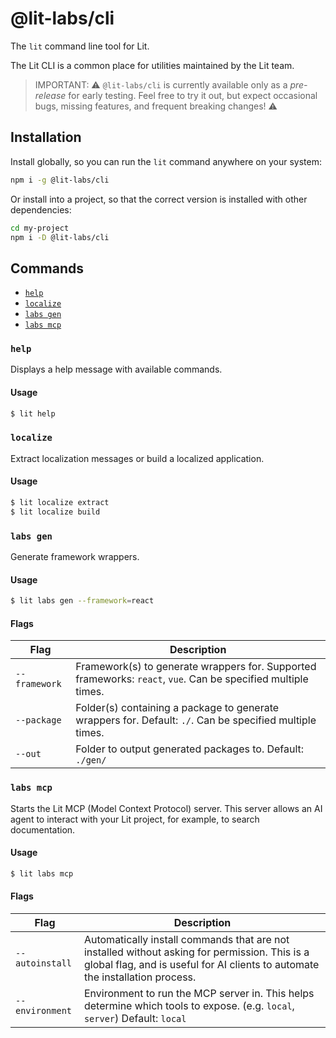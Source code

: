 # @lit-labs/cli

The `lit` command line tool for Lit.

The Lit CLI is a common place for utilities maintained by the Lit team.

> IMPORTANT: ⚠️ `@lit-labs/cli` is currently available only as a _pre-release_
> for early testing. Feel free to try it out, but expect occasional bugs,
> missing features, and frequent breaking changes! ⚠️

## Installation

Install globally, so you can run the `lit` command anywhere on your system:

```sh
npm i -g @lit-labs/cli
```

Or install into a project, so that the correct version is installed with other dependencies:

```sh
cd my-project
npm i -D @lit-labs/cli
```

## Commands

- [`help`](#help)
- [`localize`](#localize)
- [`labs gen`](#gen)
- [`labs mcp`](#labs-mcp)

### `help`

Displays a help message with available commands.

#### Usage

```sh
$ lit help
```

### `localize`

Extract localization messages or build a localized application.

#### Usage

```sh
$ lit localize extract
$ lit localize build
```

### `labs gen`

Generate framework wrappers.

#### Usage

```sh
$ lit labs gen --framework=react
```

#### Flags

| Flag          | Description                                                                                                   |
| ------------- | ------------------------------------------------------------------------------------------------------------- |
| `--framework` | Framework(s) to generate wrappers for. Supported frameworks: `react`, `vue`. Can be specified multiple times. |
| `--package`   | Folder(s) containing a package to generate wrappers for. Default: `./`. Can be specified multiple times.      |
| `--out`       | Folder to output generated packages to. Default: `./gen/`                                                     |

### `labs mcp`

Starts the Lit MCP (Model Context Protocol) server. This server allows an AI agent to interact with your Lit project, for example, to search documentation.

#### Usage

```sh
$ lit labs mcp
```

#### Flags

| Flag            | Description                                                                                                                                                                    |
| --------------- | ------------------------------------------------------------------------------------------------------------------------------------------------------------------------------ |
| `--autoinstall` | Automatically install commands that are not installed without asking for permission. This is a global flag, and is useful for AI clients to automate the installation process. |
| `--environment` | Environment to run the MCP server in. This helps determine which tools to expose. (e.g. `local`, `server`) Default: `local`                                                    |
